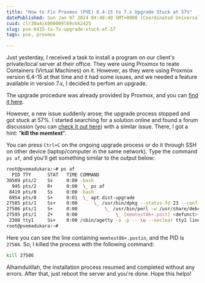 ```yaml
---
title: "How to Fix Proxmox (PVE) 6.4-15 to 7.x Upgrade Stuck at 57%"
datePublished: Sun Jan 07 2024 04:40:40 GMT+0000 (Coordinated Universal Time)
cuid: clr30a4ik000009l69ckk2425
slug: pve-6415-to-7x-upgrade-stuck-at-57
tags: pve, proxmox

---
```


Just yesterday, I received a task to install a program on our client's private/local server at their office. They were using Proxmox to reate Containers (Virtual Machines) on it. However, as they were using Proxmox version 6.4-15 at that time and it had some issues, and we needed a feature available in version 7.x, I decided to perfom an upgrade.

The upgrade procedure was already provided by Proxmox, and you can [find it here](https://pve.proxmox.com/wiki/Upgrade_from_6.x_to_7.0#Actions_step-by-step).

However, a new issue suddenly arose; the upgrade process stopped and got stuck at 57%. I started searching for a solution online and found a forum discussion (you can [check it out here](https://forum.proxmox.com/threads/pve-6-4-15-to-7-upgrade-hanging.115638/)) with a similar issue. There, I got a hint: "**kill the memtest**".

You can press `Ctrl+C` on the ongoing upgrade process or do it through SSH on other device (laptop/computer in the same network). Type the command `ps af`, and you'll get something similar to the output below:

```bash
root@pvemadukara:~# ps af
  PID TTY      STAT   TIME COMMAND
30509 pts/2    Ss     0:00 -bash
  945 pts/2    R+     0:00  \_ ps af
 8419 pts/0    Ss     0:00 -bash
 6954 pts/0    S+     0:01  \_ apt dist-upgrade
27585 pts/1    Ss+    0:00      \_ /usr/bin/dpkg --status-fd 23 --configure --pending
27586 pts/1    S+     0:00          \_ /usr/bin/perl -w /usr/share/debconf/frontend /var/lib/dpkg/info/memtest86+.postin
27595 pts/1    Z+     0:00              \_ [memtest86+.post] <defunct>
 2308 tty1     Ss+    0:00 /sbin/agetty -o -p -- \u --noclear tty1 linux
root@pvemadukara:~#
```

Here you can see the line containing `memtest86+.postin`, and the PID is `27586`. So, I killed the process with the following command:

```bash
kill 27586
```

Alhamdulillah, the installation process resumed and completed without any errors. After that, just reboot the server and you're done. Hope this helps!